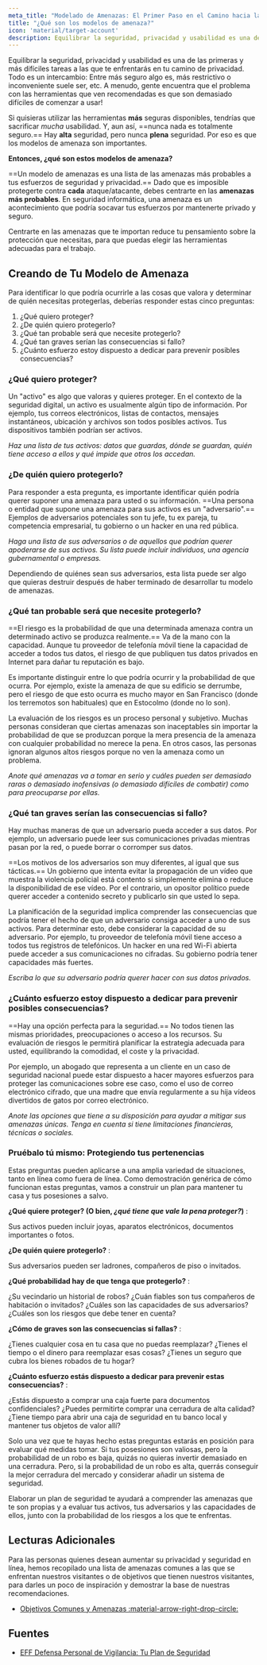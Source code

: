 ```yaml
---
meta_title: "Modelado de Amenazas: El Primer Paso en el Camino hacia la Privacidad - Privacy Guides"
title: "¿Qué son los modelos de amenaza?"
icon: 'material/target-account'
description: Equilibrar la seguridad, privacidad y usabilidad es una de las primeras y más difíciles tareas a las que te enfrentarás en tu camino a la privacidad.
---
```


Equilibrar la seguridad, privacidad y usabilidad es una de las primeras y más difíciles tareas a las que te enfrentarás en tu camino de privacidad. Todo es un intercambio: Entre más seguro algo es, más restrictivo o inconveniente suele ser, etc. A menudo, gente encuentra que el problema con las herramientas que ven recomendadas es que son demasiado difíciles de comenzar a usar!

Si quisieras utilizar las herramientas **más** seguras disponibles, tendrías que sacrificar *mucha* usabilidad. Y, aun así, ==nunca nada es totalmente seguro.== Hay **alta** seguridad, pero nunca **plena** seguridad. Por eso es que los modelos de amenaza son importantes.

**Entonces, ¿qué son estos modelos de amenaza?**

==Un modelo de amenazas es una lista de las amenazas más probables a tus esfuerzos de seguridad y privacidad.== Dado que es imposible protegerte contra **cada** ataque/atacante, debes centrarte en las **amenazas más probables**. En seguridad informática, una amenaza es un acontecimiento que podría socavar tus esfuerzos por mantenerte privado y seguro.

Centrarte en las amenazas que te importan reduce tu pensamiento sobre la protección que necesitas, para que puedas elegir las herramientas adecuadas para el trabajo.

## Creando de Tu Modelo de Amenaza

Para identificar lo que podría ocurrirle a las cosas que valora y determinar de quién necesitas protegerlas, deberías responder estas cinco preguntas:

1. ¿Qué quiero proteger?
2. ¿De quién quiero protegerlo?
3. ¿Qué tan probable será que necesite protegerlo?
4. ¿Qué tan graves serían las consecuencias si fallo?
5. ¿Cuánto esfuerzo estoy dispuesto a dedicar para prevenir posibles consecuencias?

### ¿Qué quiero proteger?

Un "activo" es algo que valoras y quieres proteger. En el contexto de la seguridad digital, un activo es usualmente algún tipo de información. Por ejemplo, tus correos electrónicos, listas de contactos, mensajes instantáneos, ubicación y archivos son todos posibles activos. Tus dispositivos también podrían ser activos.

*Haz una lista de tus activos: datos que guardas, dónde se guardan, quién tiene acceso a ellos y qué impide que otros los accedan.*

### ¿De quién quiero protegerlo?

Para responder a esta pregunta, es importante identificar quién podría querer suponer una amenaza para usted o su información. ==Una persona o entidad que supone una amenaza para sus activos es un "adversario".== Ejemplos de adversarios potenciales son tu jefe, tu ex pareja, tu competencia empresarial, tu gobierno o un hacker en una red pública.

*Haga una lista de sus adversarios o de aquellos que podrían querer apoderarse de sus activos. Su lista puede incluir individuos, una agencia gubernamental o empresas.*

Dependiendo de quiénes sean sus adversarios, esta lista puede ser algo que quieras destruir después de haber terminado de desarrollar tu modelo de amenazas.

### ¿Qué tan probable será que necesite protegerlo?

==El riesgo es la probabilidad de que una determinada amenaza contra un determinado activo se produzca realmente.== Va de la mano con la capacidad. Aunque tu proveedor de telefonía móvil tiene la capacidad de acceder a todos tus datos, el riesgo de que publiquen tus datos privados en Internet para dañar tu reputación es bajo.

Es importante distinguir entre lo que podría ocurrir y la probabilidad de que ocurra. Por ejemplo, existe la amenaza de que su edificio se derrumbe, pero el riesgo de que esto ocurra es mucho mayor en San Francisco (donde los terremotos son habituales) que en Estocolmo (donde no lo son).

La evaluación de los riesgos es un proceso personal y subjetivo. Muchas personas consideran que ciertas amenazas son inaceptables sin importar la probabilidad de que se produzcan porque la mera presencia de la amenaza con cualquier probabilidad no merece la pena. En otros casos, las personas ignoran algunos altos riesgos porque no ven la amenaza como un problema.

*Anote qué amenazas va a tomar en serio y cuáles pueden ser demasiado raras o demasiado inofensivas (o demasiado difíciles de combatir) como para preocuparse por ellas.*

### ¿Qué tan graves serían las consecuencias si fallo?

Hay muchas maneras de que un adversario pueda acceder a sus datos. Por ejemplo, un adversario puede leer sus comunicaciones privadas mientras pasan por la red, o puede borrar o corromper sus datos.

==Los motivos de los adversarios son muy diferentes, al igual que sus tácticas.== Un gobierno que intenta evitar la propagación de un vídeo que muestra la violencia policial está contento si simplemente elimina o reduce la disponibilidad de ese vídeo. Por el contrario, un opositor político puede querer acceder a contenido secreto y publicarlo sin que usted lo sepa.

La planificación de la seguridad implica comprender las consecuencias que podría tener el hecho de que un adversario consiga acceder a uno de sus activos. Para determinar esto, debe considerar la capacidad de su adversario. Por ejemplo, tu proveedor de telefonía móvil tiene acceso a todos tus registros de telefónicos. Un hacker en una red Wi-Fi abierta puede acceder a sus comunicaciones no cifradas. Su gobierno podría tener capacidades más fuertes.

*Escriba lo que su adversario podría querer hacer con sus datos privados.*

### ¿Cuánto esfuerzo estoy dispuesto a dedicar para prevenir posibles consecuencias?

==Hay una opción perfecta para la seguridad.== No todos tienen las mismas prioridades, preocupaciones o acceso a los recursos. Su evaluación de riesgos le permitirá planificar la estrategia adecuada para usted, equilibrando la comodidad, el coste y la privacidad.

Por ejemplo, un abogado que representa a un cliente en un caso de seguridad nacional puede estar dispuesto a hacer mayores esfuerzos para proteger las comunicaciones sobre ese caso, como el uso de correo electrónico cifrado, que una madre que envía regularmente a su hija vídeos divertidos de gatos por correo electrónico.

*Anote las opciones que tiene a su disposición para ayudar a mitigar sus amenazas únicas. Tenga en cuenta si tiene limitaciones financieras, técnicas o sociales.*

### Pruébalo tú mismo: Protegiendo tus pertenencias

Estas preguntas pueden aplicarse a una amplia variedad de situaciones, tanto en línea como fuera de línea. Como demostración genérica de cómo funcionan estas preguntas, vamos a construir un plan para mantener tu casa y tus posesiones a salvo.

**¿Qué quiere proteger? (O bien, *¿qué tiene que vale la pena proteger?*)**
:

Sus activos pueden incluir joyas, aparatos electrónicos, documentos importantes o fotos.

**¿De quién quiere protegerlo?**
:

Sus adversarios pueden ser ladrones, compañeros de piso o invitados.

**¿Qué probabilidad hay de que tenga que protegerlo?**
:

¿Su vecindario un historial de robos? ¿Cuán fiables son tus compañeros de habitación o invitados? ¿Cuáles son las capacidades de sus adversarios? ¿Cuáles son los riesgos que debe tener en cuenta?

**¿Cómo de graves son las consecuencias si fallas?**
:

¿Tienes cualquier cosa en tu casa que no puedas reemplazar? ¿Tienes el tiempo o el dinero para reemplazar esas cosas? ¿Tienes un seguro que cubra los bienes robados de tu hogar?

**¿Cuánto esfuerzo estás dispuesto a dedicar para prevenir estas consecuencias?**
:

¿Estás dispuesto a comprar una caja fuerte para documentos confidenciales? ¿Puedes permitirte comprar una cerradura de alta calidad? ¿Tiene tiempo para abrir una caja de seguridad en tu banco local y mantener tus objetos de valor allí?

Solo una vez que te hayas hecho estas preguntas estarás en posición para evaluar qué medidas tomar. Si tus posesiones son valiosas, pero la probabilidad de un robo es baja, quizás no quieras invertir demasiado en una cerradura. Pero, si la probabilidad de un robo es alta, querrás conseguir la mejor cerradura del mercado y considerar añadir un sistema de seguridad.

Elaborar un plan de seguridad te ayudará a comprender las amenazas que te son propias y a evaluar tus activos, tus adversarios y las capacidades de ellos, junto con la probabilidad de los riesgos a los que te enfrentas.

## Lecturas Adicionales

Para las personas quienes desean aumentar su privacidad y seguridad en línea, hemos recopilado una lista de amenazas comunes a las que se enfrentan nuestros visitantes o de objetivos que tienen nuestros visitantes, para darles un poco de inspiración y demostrar la base de nuestras recomendaciones.

- [Objetivos Comunes y Amenazas :material-arrow-right-drop-circle:](common-threats.md)

## Fuentes

- [EFF Defensa Personal de Vigilancia: Tu Plan de Seguridad](https://ssd.eff.org/en/module/your-security-plan)
